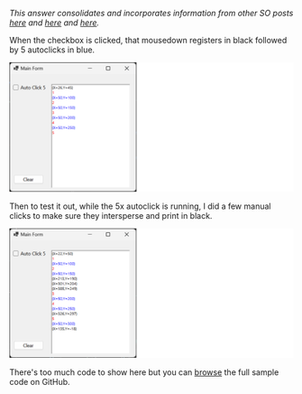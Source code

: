 _This answer consolidates and incorporates information from other SO posts [here](https://stackoverflow.com/a/10355905/5438626) and [here](https://stackoverflow.com/q/22744531/5438626) and [here](https://stackoverflow.com/q/2416748/5438626)._



When the checkbox is clicked, that mousedown registers in black followed by 5 autoclicks in blue.

![Screenshot](https://github.com/IVSoftware/auto-clicker-demo/blob/master/auto-clicker/Screenshots/simple.png)

Then to test it out, while the 5x autoclick is running, I did a few manual clicks to make sure they intersperse and print in black.

![Screenshot](https://github.com/IVSoftware/auto-clicker-demo/blob/master/auto-clicker/Screenshots/interspersed.png)

There's too much code to show here but you can [browse](https://github.com/IVSoftware/auto-clicker.git) the full sample code on GitHub. 